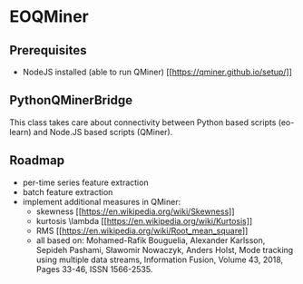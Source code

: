 # EOQMiner

## Prerequisites
* NodeJS installed (able to run QMiner) [[https://qminer.github.io/setup/]]

## PythonQMinerBridge
This class takes care about connectivity between Python based scripts (eo-learn) and Node.JS based scripts (QMiner).

## Roadmap
* per-time series feature extraction
* batch feature extraction
* implement additional measures in QMiner:
  * skewness [[https://en.wikipedia.org/wiki/Skewness]]
  * kurtosis \lambda [[https://en.wikipedia.org/wiki/Kurtosis]]
  * RMS [[https://en.wikipedia.org/wiki/Root_mean_square]]
  * all based on: Mohamed-Rafik Bouguelia, Alexander Karlsson, Sepideh Pashami, Sławomir Nowaczyk, Anders Holst, Mode tracking using multiple data streams, Information Fusion, Volume 43, 2018, Pages 33-46, ISSN 1566-2535.